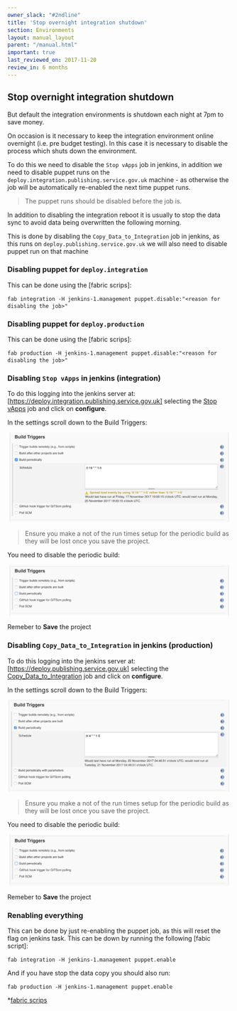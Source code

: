 ```yaml
---
owner_slack: "#2ndline"
title: 'Stop overnight integration shutdown'
section: Environments
layout: manual_layout
parent: "/manual.html"
important: true
last_reviewed_on: 2017-11-20
review_in: 6 months
---
```


## Stop overnight integration shutdown

But default the integration environments is shutdown each night at 7pm to save money.

On occasion is it necessary to keep the integration environment online overnight (i.e. pre budget testing).
In this case it is necessary to disable the process which shuts down the environment.

To do this we need to disable the `Stop vApps` job in jenkins, in addition we need to disable puppet runs
on the `deploy.integration.publishing.service.gov.uk` machine - as otherwise the job will be automatically
re-enabled the next time puppet runs.

> The puppet runs should be disabled before the job is.

In addition to disabling the integration reboot it is usually to stop the data sync to avoid data being
overwritten the following morning.

This is done by disabling the `Copy_Data_to_Integration` job in jenkins, as this runs on `deploy.publishing.service.gov.uk` we
will also need to disable puppet run on that machine

### Disabling puppet for `deploy.integration`

This can be done using the [fabric scrips]:

```
fab integration -H jenkins-1.management puppet.disable:"<reason for disabling the job>"
```

### Disabling puppet for `deploy.production`

This can be done using the [fabric scrips]:

```
fab production -H jenkins-1.management puppet.disable:"<reason for disabling the job>"
```

### Disabling `Stop vApps` in jenkins (integration)

To do this logging into the jenkins server at: [https://deploy.integration.publishing.service.gov.uk] selecting the
[Stop vApps](https://deploy.integration.publishing.service.gov.uk/job/stop_vapps/) job and click on **configure**.

In the settings scroll down to the Build Triggers:

![With periodic build enabled](images/with-periodic-build-stop-vapp.png)

> Ensure you make a not of the run times setup for the periodic build as they will be lost once you save the project.

You need to disable the periodic build:

![With periodic build disabled](images/without-periodic-build.png)

Remeber to **Save** the project

### Disabling `Copy_Data_to_Integration` in jenkins (production)

To do this logging into the jenkins server at: [https://deploy.publishing.service.gov.uk] selecting the
[Copy_Data_to_Integration](https://deploy.publishing.service.gov.uk/job/Copy_Data_to_Integration/) job and click on **configure**.

In the settings scroll down to the Build Triggers:

![With periodic build enabled](images/with-periodic-build-copy-to-integration.png)

> Ensure you make a not of the run times setup for the periodic build as they will be lost once you save the project.

You need to disable the periodic build:

![With periodic build disabled](images/without-periodic-build.png)

Remeber to **Save** the project

### Renabling everything

This can be done by just re-enabling the puppet job, as this will reset the flag on jenkins task. This can be
down by running the following [fabic script]:

```
fab integration -H jenkins-1.management puppet.enable
```

And if you have stop the data copy you should also run:

```
fab production -H jenkins-1.management puppet.enable
```

*[fabric scrips](/manual/tools.html#fabric-scripts)
